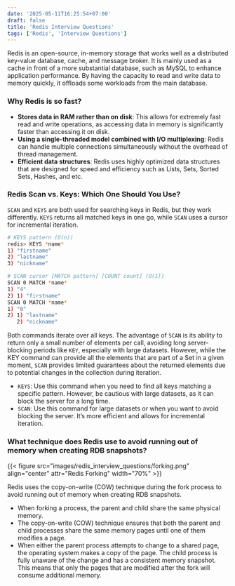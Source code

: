 ```yaml
---
date: '2025-05-11T16:25:54+07:00'
draft: false
title: 'Redis Interview Questions'
tags: ['Redis', 'Interview Questions']
---
```


Redis is an open-source, in-memory storage that works well as a distributed key-value database, cache, and message broker. It is mainly used as a cache in front of a more substantial database, such as MySQL to enhance application performance. By having the capacity to read and write data to memory quickly, it offloads some workloads from the main database.

### Why Redis is so fast?

- **Stores data in RAM rather than on disk**: This allows for extremely fast read and write operations, as accessing data in memory is significantly faster than accessing it on disk.
- **Using a single-threaded model combined with I/O multiplexing**: Redis can handle multiple connections simultaneously without the overhead of thread management.
- **Efficient data structures**: Redis uses highly optimized data structures that are designed for speed and efficiency such as Lists, Sets, Sorted Sets, Hashes, and etc.

### Redis Scan vs. Keys: Which One Should You Use?

`SCAN` and `KEYS` are both used for searching keys in Redis, but they work differently. `KEYS` returns all matched keys in one go, while `SCAN` uses a cursor for incremental iteration.

```bash
# KEYS pattern (O(n))
redis> KEYS *name*
1) "firstname"
2) "lastname"
3) "nickname"

# SCAN cursor [MATCH pattern] [COUNT count] (O(1))
SCAN 0 MATCH *name*
1) "4"
2) 1) "firstname"
SCAN 0 MATCH *name*
1) "0"
2) 1) "lastname"
   2) "nickname"
```

Both commands iterate over all keys. The advantage of `SCAN` is its ability to return only a small number of elements per call, avoiding long server-blocking periods like `KEY`, especially with large datasets. However, while the KEY command can provide all the elements that are part of a Set in a given moment, `SCAN` provides limited guarantees about the returned elements due to potential changes in the collection during iteration.

- `KEYS`: Use this command when you need to find all keys matching a specific pattern. However, be cautious with large datasets, as it can block the server for a long time.
- `SCAN`: Use this command for large datasets or when you want to avoid blocking the server. It’s more efficient and allows for incremental iteration.

### What technique does Redis use to avoid running out of memory when creating RDB snapshots?

{{< figure src="images/redis_interview_questions/forking.png" align="center" attr="Redis Forking" width="70%" >}}

Redis uses the copy-on-write (COW) technique during the fork process to avoid running out of memory when creating RDB snapshots.

- When forking a process, the parent and child share the same physical memory.
- The copy-on-write (COW) technique ensures that both the parent and child processes share the same memory pages until one of them modifies a page.
- When either the parent process attempts to change to a shared page, the operating system makes a copy of the page. The child process is fully unaware of the change and has a consistent memory snapshot. This means that only the pages that are modified after the fork will consume additional memory.
